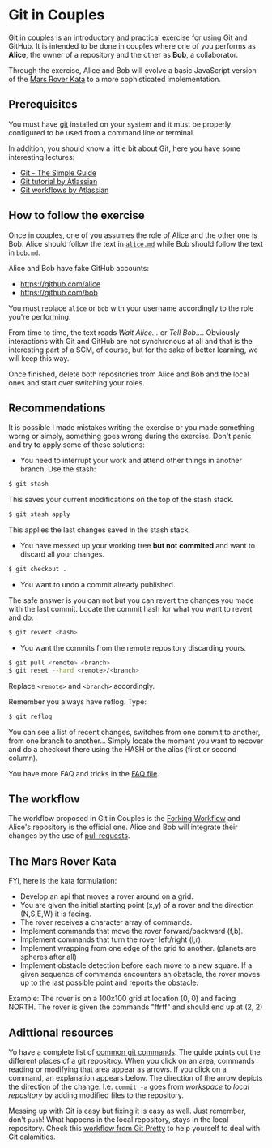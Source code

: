 Git in Couples
==============

Git in couples is an introductory and practical exercise for using Git
and GitHub. It is intended to be done in couples where one of you performs
as __Alice__, the owner of a repository and the other as __Bob__, a
collaborator.

Through the exercise, Alice and Bob will evolve a basic JavaScript version
of the [Mars Rover Kata](http://craftsmanship.sv.cmu.edu/katas/mars-rover-kata)
to a more sophisticated implementation.

Prerequisites
-------------

You must have [git](http://git-scm.com/downloads) installed on your system and
it must be properly configured to be used from a command line or terminal.

In addition, you should know a little bit about Git, here you have some interesting
lectures:
 * [Git - The Simple Guide](http://rogerdudler.github.io/git-guide/)
 * [Git tutorial by Atlassian](https://www.atlassian.com/git/tutorial)
 * [Git workflows by Atlassian](https://www.atlassian.com/git/workflows)

How to follow the exercise
--------------------------

Once in couples, one of you assumes the role of Alice and the other one is Bob.
Alice should follow the text in
[`alice.md`](https://github.com/lodr/gitincouples/blob/master/alice.md)
while Bob should follow the text in
[`bob.md`](https://github.com/lodr/gitincouples/blob/master/bob.md).

Alice and Bob have fake GitHub accounts:
 * https://github.com/alice
 * https://github.com/bob

You must replace `alice` or `bob` with your username accordingly to the role
you're performing.

From time to time, the text reads _Wait Alice..._ or _Tell Bob..._. Obviously
interactions with Git and GitHub are not synchronous at all and that is the
interesting part of a SCM, of course, but for the sake of better learning, we
will keep this way.

Once finished, delete both repositories from Alice and Bob and the local ones
and start over switching your roles.

Recommendations
---------------

It is possible I made mistakes writing the exercise or you made something worng or simply, something goes
wrong during the exercise. Don't panic and try to apply some of these solutions:

 * You need to interrupt your work and attend other things in another branch. Use the stash:

```bash
$ git stash
```

This saves your current modifications on the top of the stash stack.

```bash
$ git stash apply
```

This applies the last changes saved in the stash stack.

 * You have messed up your working tree **but not commited** and want to discard all your changes.

```bash
$ git checkout .
```

 * You want to undo a commit already published.

The safe answer is you can not but you can revert the changes you made with the last commit.
Locate the commit hash for what you want to revert and do:

```bash
$ git revert <hash>
```

 * You want the commits from the remote repository discarding yours.

```bash
$ git pull <remote> <branch>
$ git reset --hard <remote>/<branch>
```

Replace `<remote>` and `<branch>` accordingly.

Remember you always have reflog. Type:

```bash
$ git reflog
```

You can see a list of recent changes, switches from one commit to another, from one branch to another...
Simply locate the moment you want to recover and do a checkout there using the HASH or the alias (first
or second column).

You have more FAQ and tricks in the [FAQ file](https://github.com/lodr/gitincouples/blob/master/faq.md).

The workflow
------------

The workflow proposed in Git in Couples is the
[Forking Workflow](https://www.atlassian.com/git/workflows#!workflow-forking) and
Alice's repository is the official one. Alice and Bob will integrate their changes
by the use of [pull requests](https://help.github.com/articles/using-pull-requests).

The Mars Rover Kata
-------------------

FYI, here is the kata formulation:

 * Develop an api that moves a rover around on a grid.
 * You are given the initial starting point (x,y) of a rover and the direction (N,S,E,W) it is facing.
 * The rover receives a character array of commands.
 * Implement commands that move the rover forward/backward (f,b).
 * Implement commands that turn the rover left/right (l,r).
 * Implement wrapping from one edge of the grid to another. (planets are spheres after all)
 * Implement obstacle detection before each move to a new square. If a given sequence of commands encounters an obstacle, the rover moves up to the last possible point and reports the obstacle.

Example: The rover is on a 100x100 grid at location (0, 0) and facing NORTH.
The rover is given the commands "ffrff" and should end up at (2, 2)

Adittional resources
--------------------

Yo have a complete list of [common git commands](http://www.ndpsoftware.com/git-cheatsheet.html). The guide points out the different places of a git repositroy. When you click on an area, commands reading or modifying that area appear as arrows. If you click on a command, an explanation appears below. The direction of the arrow depicts the direction of the change. I.e. `commit -a` goes from _workspace_ to _local repository_ by adding modified files to the repository.

Messing up with Git is easy but fixing it is easy as well. Just remember, don't `push`! What happens in the local repository, stays in the local repository. Check this [workflow from Git Pretty](http://justinhileman.info/article/git-pretty/) to help yourself to deal with Git calamities.
